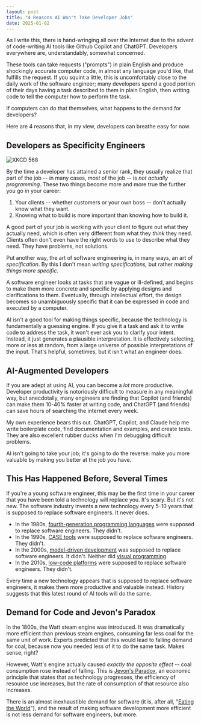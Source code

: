 ```yaml
---
layout: post
title: "4 Reasons AI Won't Take Developer Jobs"
date: 2025-01-02
---
```


As I write this, there is hand-wringing all over the Internet due to the advent of code-writing AI tools like Github Copilot and ChatGPT. Developers everywhere are, understandably, somewhat concerned.

These tools can take requests ("prompts") in plain English and produce shockingly accurate computer code, in almost any language you'd like, that fulfills the request. If you squint a little, this is uncomfortably close to the daily work of the software engineer; many developers spend a good portion of their days having a task described to them in plain English, then writing code to tell the computer how to perform the task.

If computers can do that themselves, what happens to the demand for developers?

Here are 4 reasons that, in my view, developers can breathe easy for now.

## Developers as Specificity Engineers

![XKCD 568](/img/well.png)

By the time a developer has attained a senior rank, they usually realize that part of the job -- in many cases, *most* of the job -- is *not actually programming*. These two things become more and more true the further you go in your career:

1. Your clients -- whether customers or your own boss -- don't actually know what they want.
2. Knowing what to build is more important than knowing how to build it.

A good part of your job is working with your client to figure out what they actually need, which is often very different from what they *think* they need. Clients often don't even have the right words to use to describe what they need. They have problems, not solutions.

Put another way, the art of software engineering is, in many ways, an art of *specification*. By this I don't mean *writing specifications,* but rather *making things more specific.*

A software engineer looks at tasks that are vague or ill-defined, and begins to make them more concrete and specific by applying designs and clarifications to them. Eventually, through intellectual effort, the design becomes so unambiguously specific that it can be expressed in code and executed by a computer.

AI isn't a good tool for making things specific, because the technology is fundamentally a guessing engine. If you give it a task and ask it to write code to address the task, it won't ever ask you to clarify your intent. Instead, it just generates a plausible interpretation. It is effectively selecting, more or less at random, from a large universe of possible interpretations of the input. That's helpful, sometimes, but it isn't what an engineer does.

## AI-Augmented Developers

If you are adept at using AI, you can become a *lot* more productive. Developer productivity is notoriously difficult to measure in any meaningful way, but anecdotally, many engineers are finding that Copilot (and friends) can make them 10-40% faster at writing code, and ChatGPT (and friends) can save hours of searching the internet every week.

My own experience bears this out. ChatGPT, Copilot, and Claude help me write boilerplate code, find documentation and examples, and create tests. They are also excellent rubber ducks when I'm debugging difficult problems.

AI isn't going to take your job; it's going to do the reverse: make you more valuable by making you better at the job you have.

## This Has Happened Before, Several Times

If you're a young software engineer, this may be the first time in your career that you have been told a technology will replace you. It's scary. But it's not new. The software industry invents a new technology every 5-10 years that is supposed to replace software engineers. It never does.

- In the 1980s, [fourth-generation programming languages](https://en.wikipedia.org/wiki/Fourth-generation_programming_language) were supposed to replace software engineers. They didn't.
- In the 1990s, [CASE tools](https://en.wikipedia.org/wiki/Computer-aided_software_engineering#CASE_tools) were supposed to replace software engineers. They didn't.
- In the 2000s, [model-driven development](https://en.wikipedia.org/wiki/Model-driven_engineering) was supposed to replace software engineers. It didn't. Neither did [visual programming](https://en.wikipedia.org/wiki/Visual_programming_language).
- In the 2010s, [low-code platforms](https://en.wikipedia.org/wiki/Low-code_development_platform) were supposed to replace software engineers. They didn't.

Every time a new technology appears that is supposed to replace software engineers, it makes them more productive and valuable instead. History suggests that this latest round of AI tools will do the same.

## Demand for Code and Jevon's Paradox

In the 1800s, the Watt steam engine was introduced. It was dramatically more efficient than previous steam engines, consuming far less coal for the same unit of work. Experts predicted that this would lead to falling demand for coal, because now you needed less of it to do the same task. Makes sense, right?

However, Watt's engine actually caused *exactly the opposite effect* -- coal consumption rose instead of falling. This is [Jevon's Paradox](https://en.wikipedia.org/wiki/Jevons_paradox), an economic principle that states that as technology progresses, the efficiency of resource use increases, but the rate of consumption of that resource also increases. 

There is an almost inexhaustible demand for software (it is, after all, "[Eating the World](https://a16z.com/why-software-is-eating-the-world/)"), and the result of making software development more efficient is not less demand for software engineers, but more. 


